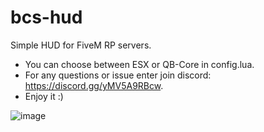 # bcs-hud 
Simple HUD for FiveM RP servers.
- You can choose between ESX or QB-Core in config.lua.
- For any questions or issue enter join discord: https://discord.gg/yMV5A9RBcw. 
- Enjoy it :)

![image](https://user-images.githubusercontent.com/116667373/227712803-93164b12-d00f-4557-bc62-2635e6205e2c.png)
